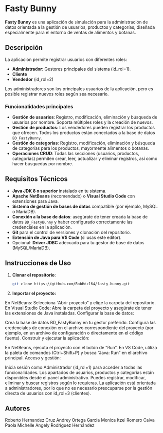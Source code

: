 # Fasty Bunny

**Fasty Bunny** es una aplicación de simulación para la administración de datos orientada a la gestión de usuarios, productos y categorías, diseñada especialmente para el entorno de ventas de alimentos y botanas.

## Descripción

La aplicación permite registrar usuarios con diferentes roles:

- **Administrador**: Gestores principales del sistema (id_rol=1).
- **Cliente**
- **Vendedor** (id_rol=2)

Los administradores son los principales usuarios de la aplicación, pero es posible registrar nuevos roles según sea necesario.

### Funcionalidades principales

- **Gestión de usuarios**: Registro, modificación, eliminación y búsqueda de usuarios por nombre. Soporta múltiples roles y la creación de nuevos.
- **Gestión de productos**: Los vendedores pueden registrar los productos que ofrecen. Todos los productos están conectados a la base de datos `BD_FastyBunny`.
- **Gestión de categorías**: Registro, modificación, eliminación y búsqueda de categorías para los productos, mayormente alimentos o botanas.
- **Operaciones CRUD**: Todas las secciones (usuarios, productos, categorías) permiten crear, leer, actualizar y eliminar registros, así como hacer búsquedas por nombre.

## Requisitos Técnicos

- **Java JDK 8 o superior** instalado en tu sistema.
- **Apache NetBeans** (recomendado) o **Visual Studio Code** con extensiones para Java.
- **Sistema de gestión de bases de datos** compatible (por ejemplo, MySQL o MariaDB).
- **Conexión a la base de datos**: asegúrate de tener creada la base de datos `BD_FastyBunny` y haber configurado correctamente las credenciales en la aplicación.
- **Git** para el control de versiones y clonación del repositorio.
- **Extensión de Java para VS Code** (si usas este editor).
- Opcional: **Driver JDBC** adecuado para tu gestor de base de datos (MySQL/MariaDB).

## Instrucciones de Uso

1. **Clonar el repositorio:**
   ```bash
   git clone https://github.com/RobHdz164/fasty-bunny.git
2. **Importar el proyecto:**

En NetBeans: Selecciona “Abrir proyecto” y elige la carpeta del repositorio.
En Visual Studio Code: Abre la carpeta del proyecto y asegúrate de tener las extensiones de Java instaladas.
Configurar la base de datos:

Crea la base de datos BD_FastyBunny en tu gestor preferido.
Configura las credenciales de conexión en el archivo correspondiente del proyecto (por ejemplo, en un archivo de configuración o directamente en el código fuente).
Construir y ejecutar la aplicación:

En NetBeans, ejecuta el proyecto con el botón de “Run”.
En VS Code, utiliza la paleta de comandos (Ctrl+Shift+P) y busca “Java: Run” en el archivo principal.
Acceso y gestión:

Inicia sesión como Administrador (id_rol=1) para acceder a todas las funcionalidades.
Los apartados de usuarios, productos y categorías están disponibles desde el panel administrativo.
Puedes registrar, modificar, eliminar y buscar registros según lo requieras.
La aplicación está orientada a administradores, por lo que no es necesario preocuparse por la gestión directa de usuarios con id_rol=3 (clientes).

## Autores

Roberto Hernandez Cruz
Andrey Ortega Garcia
Monica Itzel Romero Calva
Paola Michelle Angely Rodríguez Hernández
